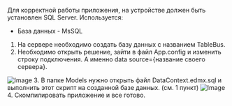 Для корректной работы приложения, на устройстве должен быть установлен SQL Server.
Используется:
* База данных - MsSQL

1. На сервере необходимо создать базу данных с названием TableBus.
2. Необходимо открыть решение, зайти в файл App.config и изменить строку подключения. А именно data source={название своего  сервера}.
<img src="https://yapx.ru/v/MQoVX" alt="Image"/>
3. В папке Models нужно открыть файл DataContext.edmx.sql и выполнить этот скрипт на созданной базе данных. (см. 1 пункт)
<img src="https://yapx.ru/v/MQoVX" alt="Image"/>
4. Скомпилировать приложение и все готово.
